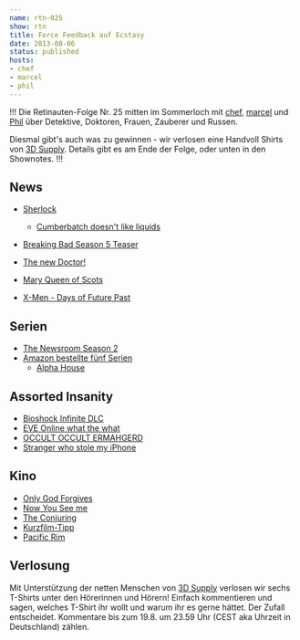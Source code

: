 ```yaml
---
name: rtn-025
show: rtn
title: Force Feedback auf Ecstasy
date: 2013-08-06
status: published
hosts:
- chef
- marcel
- phil
---
```

!!!
Die Retinauten-Folge Nr. 25 mitten im Sommerloch mit [chef](https://twitter.com/grischder), [marcel](https://twitter.com/xartas) und [Phil](https://twitter.com/philgrooves) über Detektive, Doktoren, Frauen, Zauberer und Russen.

Diesmal gibt's auch was zu gewinnen - wir verlosen eine Handvoll Shirts von [3D Supply](http://www.3dsupply.de). Details gibt es am Ende der Folge, oder unten in den Shownotes.
!!!

## News

- [Sherlock](http://badassdigest.com/2013/08/02/sherlock-series-3-teaser-proves-there-will-be-a-sherlock-series-3)
  - [Cumberbatch doesn't like liquids](http://usvsth3m.com/post/53834366536/benedict-cumberbatch-hates-liquids)

- [Breaking Bad Season 5 Teaser](http://www.youtube.com/watch?v=zRTSxJwq5dA)
- [The new Doctor!](http://www.youtube.com/watch?v=s9arSotadmY)
- [Mary Queen of Scots](http://badassdigest.com/2013/07/30/mary-queen-of-scots-looks-delightfully-insane)
- [X-Men - Days of Future Past](http://badassdigest.com/2013/07/30/x-men-days-of-future-past-viral-site-contains-sentinel-action-galore)

## Serien

- [The Newsroom Season 2](http://www.imdb.com/title/tt1870479)
- [Amazon bestellte fünf Serien](http://www.complex.com/pop-culture/2013/05/amazon-five-original-shows)
  - [Alpha House](https://secure.retinacast.de/rtc-pp-e26-alpha-house/)

## Assorted Insanity

- [Bioshock Infinite DLC](http://badassdigest.com/2013/07/30/bioshock-infinite-dlc-now-available-plus-a-return-to-rapture)
- [EVE Online what the what](http://www.theverge.com/2013/7/28/4565558/eve-online-biggest-space-battle-in-history)
- [OCCULT OCCULT ERMAHGERD](http://badassdigest.com/2013/07/31/star-wars-is-satanic-et-is-occult-and-the-smurfs-are-undead-gays)
- [Stranger who stole my iPhone](http://lifeofastrangerwhostolemyphone.tumblr.com)

## Kino

- [Only God Forgives](http://www.imdb.com/title/tt1602613/)
- [Now You See me](http://www.imdb.com/title/tt1670345)
- [The Conjuring](http://www.imdb.com/title/tt1457767)
- [Kurzfilm-Tipp](http://www.youtube.com/watch?v=jFotiDbj-D4)
- [Pacific Rim](http://stormingtheivorytower.blogspot.de/2013/07/the-visual-intelligence-of-pacific-rim.html)

## Verlosung
Mit Unterstützung der netten Menschen von [3D Supply](http://www.3dsupply.de) verlosen wir sechs T-Shirts unter den Hörerinnen und Hörern! Einfach kommentieren und sagen, welches T-Shirt ihr wollt und warum ihr es gerne hättet. Der Zufall entscheidet. Kommentare bis zum 19.8. um 23.59 Uhr (CEST aka Uhrzeit in Deutschland) zählen.
